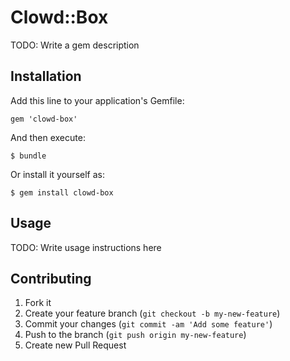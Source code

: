 # Clowd::Box

TODO: Write a gem description

## Installation

Add this line to your application's Gemfile:

    gem 'clowd-box'

And then execute:

    $ bundle

Or install it yourself as:

    $ gem install clowd-box

## Usage

TODO: Write usage instructions here

## Contributing

1. Fork it
2. Create your feature branch (`git checkout -b my-new-feature`)
3. Commit your changes (`git commit -am 'Add some feature'`)
4. Push to the branch (`git push origin my-new-feature`)
5. Create new Pull Request
